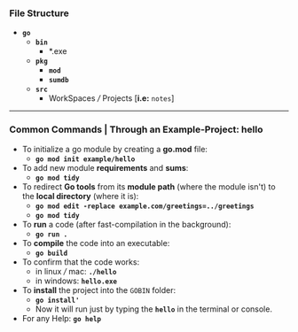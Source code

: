 ### File Structure

- **`go`**
  - **`bin`**
    - *.exe
  - **`pkg`**
    - **`mod`**
    - **`sumdb`**
  - **`src`**
    - WorkSpaces */* Projects [**i.e:** `notes`]

---

### Common Commands | Through an Example-Project: hello

- To initialize a go module by creating a **go.mod** file:
  - **`go mod init example/hello`**
- To add new module **requirements** and **sums**:
  - **`go mod tidy`**
- To redirect **Go tools** from its **module path** (where the module isn't) to the **local directory** (where it is):
  - **`go mod edit -replace example.com/greetings=../greetings`**
  - **`go mod tidy`**
- To **run** a code (after fast-compilation in the background):
  - **`go run .`**
- To **compile** the code into an executable:
  - **`go build`**
- To confirm that the code works:
  - in linux */* mac: **`./hello`**
  - in windows: **`hello.exe`**
- To **install** the project into the `GOBIN` folder:
  - **`go install'`**
  - Now it will run just by typing the **`hello`** in the terminal or console.
- For any Help: **`go help`**
